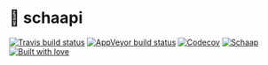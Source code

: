 # 🐑 schaapi
[![Travis build status](https://img.shields.io/travis/cafejojo/schaapi/master.svg?style=for-the-badge&logo=travis)](https://travis-ci.org/cafejojo/schaapi)
[![AppVeyor build status](https://img.shields.io/appveyor/ci/CafeJojo/schaapi/master.svg?style=for-the-badge&logo=appveyor)](https://ci.appveyor.com/project/CafeJojo/schaapi/branch/master)
[![Codecov](https://img.shields.io/codecov/c/github/cafejojo/schaapi/master.svg?style=for-the-badge)](https://codecov.io/gh/cafejojo/schaapi/)
[![Schaap](https://img.shields.io/badge/Contains-%F0%9F%90%91-FF69B4.svg?style=for-the-badge)](https://github.com/cafejojo/schaapi)
[![Built with love](https://img.shields.io/badge/built%20with-%E2%9D%A4%EF%B8%8F-red.svg?style=for-the-badge)](https://github.com/cafejojo/)
